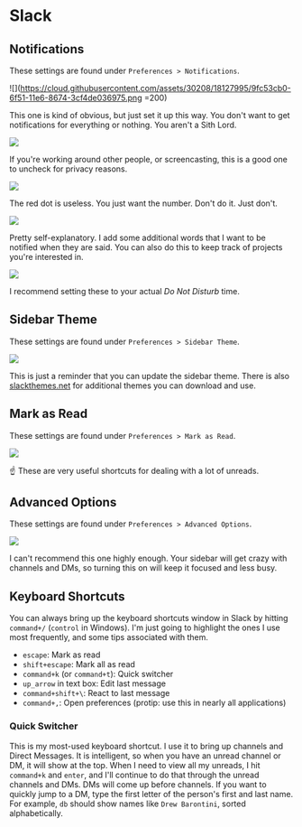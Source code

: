 # Slack

## Notifications

These settings are found under `Preferences > Notifications`.

![](https://cloud.githubusercontent.com/assets/30208/18127995/9fc53cb0-6f51-11e6-8674-3cf4de036975.png =200)

This one is kind of obvious, but just set it up this way. You don't want to get notifications for everything or nothing. You aren't a Sith Lord.

![](https://cloud.githubusercontent.com/assets/30208/18128043/d28e21fc-6f51-11e6-8827-dd095ed4ba36.png)

If you're working around other people, or screencasting, this is a good one to uncheck for privacy reasons.

![](https://cloud.githubusercontent.com/assets/30208/18128118/41ebc25c-6f52-11e6-8d88-f1aaf20d8722.png)

The red dot is useless. You just want the number. Don't do it. Just don't.

![](https://cloud.githubusercontent.com/assets/30208/18128152/618296a4-6f52-11e6-9506-f372139344e4.png)

Pretty self-explanatory. I add some additional words that I want to be notified when they are said. You can also do this to keep track of projects you're interested in.

![](https://cloud.githubusercontent.com/assets/30208/18128194/9e3c6192-6f52-11e6-8ecc-fc12af6412c5.png)

I recommend setting these to your actual _Do Not Disturb_ time.

## Sidebar Theme

These settings are found under `Preferences > Sidebar Theme`.

![](https://cloud.githubusercontent.com/assets/30208/18128259/e6cd0c36-6f52-11e6-95d3-66d9b19c6204.png)

This is just a reminder that you can update the sidebar theme. There is also [slackthemes.net](http://slackthemes.net) for additional themes you can download and use.

## Mark as Read

These settings are found under `Preferences > Mark as Read`.

![](https://cloud.githubusercontent.com/assets/30208/18128321/26d4a8de-6f53-11e6-9d05-8a6800030f0d.png)

☝️ These are very useful shortcuts for dealing with a lot of unreads.

## Advanced Options

These settings are found under `Preferences > Advanced Options`.

![](https://cloud.githubusercontent.com/assets/30208/18128395/7590dbe6-6f53-11e6-9cab-68544e531b4e.png)

I can't recommend this one highly enough. Your sidebar will get crazy with channels and DMs, so turning this on will keep it focused and less busy.

## Keyboard Shortcuts

You can always bring up the keyboard shortcuts window in Slack by hitting `command+/` (`control` in Windows). I'm just going to highlight the ones I use most frequently, and some tips associated with them.

- `escape`: Mark as read
- `shift+escape`: Mark all as read
- `command+k` (or `command+t`): Quick switcher
- `up_arrow` in text box: Edit last message
- `command+shift+\`: React to last message
- `command+,`: Open preferences (protip: use this in nearly all applications)

### Quick Switcher

This is my most-used keyboard shortcut. I use it to bring up channels and Direct Messages. It is intelligent, so when you have an unread channel or DM, it will show at the top. When I need to view all my unreads, I hit `command+k` and `enter`, and I'll continue to do that through the unread channels and DMs. DMs will come up before channels. If you want to quickly jump to a DM, type the first letter of the person's first and last name. For example, `db` should show names like `Drew Barontini`, sorted alphabetically.
